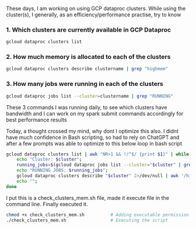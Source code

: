 These days, I am working on using GCP dataproc clusters. 
While using the cluster(s), I generally, as an efficiency/performance practise, try to know 

### 1. Which clusters are currently available in GCP Dataproc
```sh
gcloud dataproc clusters list
```

### 2. How much memory is allocated to each of the clusters
```sh
gcloud dataproc clusters describe clustername | grep "highmem"
```

### 3. How many jobs were running in each of the clusters
```sh
gcloud dataproc jobs list --cluster=clustername | grep "RUNNING"
```

These 3 commands I was running daily, to see which clusters have bandwidth and I can work on my spark submit commands accordingly for best performance results

Today, a thought crossed my mind, why dont I optimize this also. 
I didnt have much confidence in Bash scripting, so had to rely on ChatGPT and after a few prompts was able to optimize to this below loop in bash script

```sh
gcloud dataproc clusters list | awk "NR>1 && !/^$/ {print $1}" | while read -r cluster; do      # Starting a loop from the output of clusters list
    echo "Cluster: $cluster";                                                                   # Printing Cluster name
    running_jobs=$(gcloud dataproc jobs list --cluster="$cluster" | grep 'RUNNING' | wc -l);    # Storing running jobs count in a variable
    echo "RUNNING JOBS: $running_jobs";                                                         # Printing RUNNING JOBS
    gcloud dataproc clusters describe "$cluster" 2>/dev/null | awk '/highmem/ {print $2}';      # Getting RAM config of the clusters
    echo "";                                                                                    # Newline at the end of the loop
done
```

I put this is a check_clusters_mem.sh file, made it execute file in the command line.
Finally executed it.
```sh
chmod +x check_clusters_mem.sh          # Adding executable permission to the shell script
./check_clusters_mem.sh                 # Executing the script
```